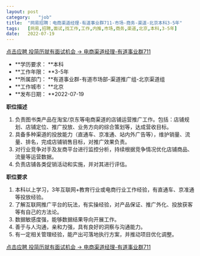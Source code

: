 ```yaml
---
layout:	post
category:	"job"
title:	"网易招聘：电商渠道经理-有道事业群711-市场-商务-渠道-北京本科3-5年"
tags:	[网易,招聘,面试,找工作,工作,内推,市场,商务,渠道,北京,本科,3-5年]
date:	2022-07-19
---
```


[点击应聘 投简历就有面试机会 -> 电商渠道经理-有道事业群711](http://mobile.bole.netease.com/bole/boleDetail?id=41512&employeeId=346f03c3cda5f04c&key=all)



- **学历要求： **本科
- **工作年限： **3-5年
- **所属部门： **有道事业群-有道市场部-渠道推广组-北京渠道组
- **工作城市： **北京
- **发布日期： **2022-07-19



**职位描述**
1. 负责图书类产品在淘宝/京东等电商渠道的店铺运营推广工作。包括：店铺规划、店铺定位、推广投放、业务方向的综合策划等，达成营收目标。
2. 具备多种渠道的投放能力（直通车、京准通、站内外广告等），维护销量、流量、排名，完成店铺销售目标，对推广效果负责。
3. 对行业竞争对手及友商平台进行监控分析，持续根据竞争情况优化店铺商品、流量等运营数据。
4. 负责店铺各类促销活动和实施，并对其进行评估。



**职位要求**
1. 本科以上学习，3年互联网+教育行业或电商行业工作经验，有直通车、京准通等投放经验。
2. 了解互联网推广平台的玩法，有实操经验，对产品保证、推广外化、投放获客等有自己的方法论。
3. 数据敏感度强，能够数据结果导向开展工作。
4. 善于与人沟通，亲和力强，具有良好的洞察与沟通能力。
5. 有一定相关管理经验，能产出可落地执行方案，并推动项目优化调整。



[点击应聘 投简历就有面试机会 -> 电商渠道经理-有道事业群711](http://mobile.bole.netease.com/bole/boleDetail?id=41512&employeeId=346f03c3cda5f04c&key=all)